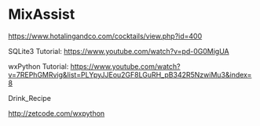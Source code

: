 # MixAssist


https://www.hotalingandco.com/cocktails/view.php?id=400

SQLite3 Tutorial: https://www.youtube.com/watch?v=pd-0G0MigUA

wxPython Tutorial: https://www.youtube.com/watch?v=7REPhGMRvig&list=PLYpyJJEou2GF8LGuRH_pB342R5NzwiMu3&index=8

Drink_Recipe

http://zetcode.com/wxpython

